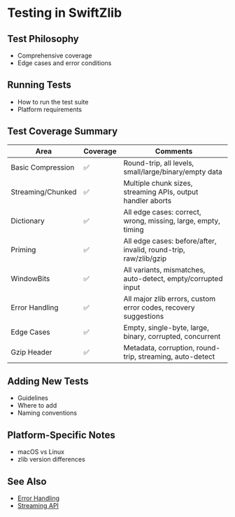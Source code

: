 # Testing in SwiftZlib

## Test Philosophy
- Comprehensive coverage
- Edge cases and error conditions

## Running Tests
- How to run the test suite
- Platform requirements

## Test Coverage Summary

| Area                | Coverage | Comments |
|---------------------|----------|----------|
| Basic Compression   | ✅        | Round-trip, all levels, small/large/binary/empty data |
| Streaming/Chunked   | ✅        | Multiple chunk sizes, streaming APIs, output handler aborts |
| Dictionary          | ✅        | All edge cases: correct, wrong, missing, large, empty, timing |
| Priming             | ✅        | All edge cases: before/after, invalid, round-trip, raw/zlib/gzip |
| WindowBits          | ✅        | All variants, mismatches, auto-detect, empty/corrupted input |
| Error Handling      | ✅        | All major zlib errors, custom error codes, recovery suggestions |
| Edge Cases          | ✅        | Empty, single-byte, large, binary, corrupted, concurrent |
| Gzip Header         | ✅        | Metadata, corruption, round-trip, streaming, auto-detect |

## Adding New Tests
- Guidelines
- Where to add
- Naming conventions

## Platform-Specific Notes
- macOS vs Linux
- zlib version differences

## See Also
- [Error Handling](ERROR_HANDLING.md)
- [Streaming API](STREAMING.md) 